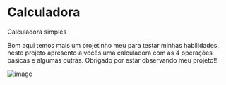 # Calculadora
Calculadora simples

Bom aqui temos mais um projetinho meu para testar minhas habilidades, neste projeto apresento a vocês uma calculadora com as 4 operações básicas e algumas outras.
Obrigado por estar observando meu projeto!!

![image](https://github.com/nicolasdonada/Calculadora/assets/93623446/e2af81c2-04b8-4e5c-8047-a206bb84fec3)
